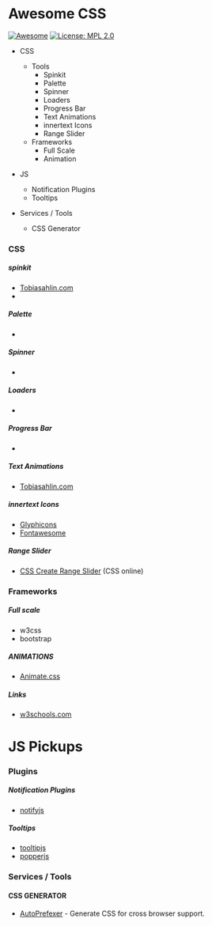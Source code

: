 # Awesome CSS  
[![Awesome](https://awesome.re/badge.svg)](https://awesome.re) [![License: MPL 2.0](https://img.shields.io/badge/License-MPL%202.0-brightgreen.svg)](https://opensource.org/licenses/MPL-2.0)

* CSS
  * Tools
    * Spinkit
    * Palette
    * Spinner
    * Loaders
    * Progress Bar
    * Text Animations
    * innertext Icons
    * Range Slider
  * Frameworks
    * Full Scale
    * Animation
    
* JS
  * Notification Plugins
  * Tooltips
  
* Services / Tools
  * CSS Generator
  


### CSS 
  ##### spinkit
   * [Tobiasahlin.com](http://tobiasahlin.com/spinkit/)
   *
  ##### Palette
   *
   
  ##### Spinner
   *
   
  ##### Loaders
   *
   
  ##### Progress Bar
   * 
  ##### Text Animations
   * [Tobiasahlin.com](http://tobiasahlin.com/moving-letters/)
  
  ##### innertext Icons
   * [Glyphicons](http://glyphicons.com/)
   * [Fontawesome](http://fontawesome.com)
  
  ##### Range Slider
   * [CSS Create Range Slider](http://danielstern.ca/range.css) (CSS online)
   

### Frameworks

  ##### Full scale
   * w3css
   * bootstrap

  ##### ANIMATIONS
   * [Animate.css](https://daneden.github.io/animate.css/)

  ##### Links
   * [w3schools.com](https://www.w3schools.com/)
   
   
# JS Pickups

### Plugins

  #####  Notification Plugins
   * [notifyjs](https://notifyjs.jpillora.com/)
   
  ##### Tooltips
   * [tooltipjs](https://popper.js.org/tooltip-examples.html)
   * [popperjs](https://popper.js.org/index.html)



### Services / Tools

   #### CSS GENERATOR 
   * [AutoPrefexer](https://autoprefixer.github.io/)  - Generate CSS for cross browser support. 
   
